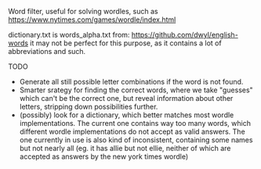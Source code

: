 Word filter, useful for solving wordles, such as https://www.nytimes.com/games/wordle/index.html


dictionary.txt is words_alpha.txt from: https://github.com/dwyl/english-words
it may not be perfect for this purpose, as it contains a lot of abbreviations and such.

TODO
- Generate all still possible letter combinations if the word is not found.
- Smarter srategy for finding the correct words, where we take "guesses" which can't be the correct one, but reveal information about other letters, stripping down possibilities further.
- (possibly) look for a dictionary, which better matches most wordle implementations. The current one contains way too many words, which different wordle implementations do not accept as valid answers. The one currently in use is also kind of inconsistent, containing some names but not nearly all (eg. it has allie but not ellie, neither of which are accepted as answers by the new york times wordle)
